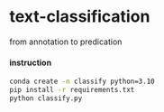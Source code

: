 # text-classification
from annotation to predication


#### instruction

```bash
conda create -n classify python=3.10
pip install -r requirements.txt
python classify.py
```